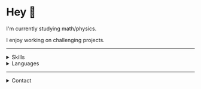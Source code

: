 # Hey 👋

I'm currently studying math/physics. 

I enjoy working on challenging projects.

---

<details>
  <summary>
    Skills
  </summary>
  
- Minecraft Plugins / Mods
- Web Development / Spring Boot
- Android
- Jetpack Compose

</details>


<details>
  <summary>
    Languages
  </summary>
  
- Java, Kotlin
- Javascript, Typescript
- HTML/CSS
- Lua
- SQL
  
</details>

---

<details>
  <summary>
    Contact
  </summary>
  

  Discord: kino_a
</details>


